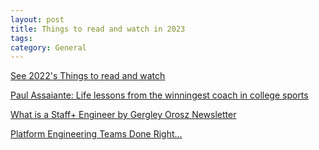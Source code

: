 ```yaml
---
layout: post
title: Things to read and watch in 2023
tags: 
category: General
---
```


[See 2022's Things to read and watch](http://blog.markpearl.co.za/Things-to-read-or-watch-in-2022)  

[Paul Assaiante: Life lessons from the winningest coach in college sports](https://findingmastery.net/paul-assaiante-2/)  

[What is a Staff+ Engineer by Gergley Orosz Newsletter](https://newsletter.pragmaticengineer.com/p/what-is-a-staff-engineer)  

[Platform Engineering Teams Done Right...](https://adrianco.medium.com/platform-engineering-teams-done-right-b3b3d4a8ad23)  
